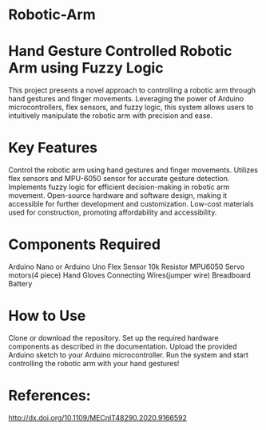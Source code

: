 # Robotic-Arm
# Hand Gesture Controlled Robotic Arm using Fuzzy Logic
This project presents a novel approach to controlling a robotic arm through hand gestures and finger movements. Leveraging the power of Arduino microcontrollers, flex sensors, and fuzzy logic, this system allows users to intuitively manipulate the robotic arm with precision and ease.
# Key Features
Control the robotic arm using hand gestures and finger movements.
Utilizes flex sensors and MPU-6050 sensor for accurate gesture detection.
Implements fuzzy logic for efficient decision-making in robotic arm movement.
Open-source hardware and software design, making it accessible for further development and customization.
Low-cost materials used for construction, promoting affordability and accessibility.
# Components Required
Arduino Nano or Arduino Uno
Flex Sensor
10k Resistor 
MPU6050
Servo motors(4 piece)
Hand Gloves
Connecting Wires(jumper wire)
Breadboard
Battery
# How to Use
Clone or download the repository.
Set up the required hardware components as described in the documentation.
Upload the provided Arduino sketch to your Arduino microcontroller.
Run the system and start controlling the robotic arm with your hand gestures!
# References:
http://dx.doi.org/10.1109/MECnIT48290.2020.9166592
